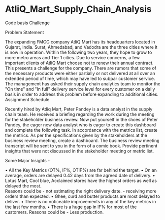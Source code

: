 # AtliQ_Mart_Supply_Chain_Analysis
Code basis Challenge

Problem Statement

The expanding FMCG company AtliQ Mart has its headquarters located in Gujarat, India. Surat, Ahmedabad, and Vadodra are the three cities where it is now in operation. Within the following two years, they hope to grow to more metro areas and Tier 1 cities.
Due to service concerns, a few important clients of AtliQ Mart choose not to renew their annual contract. This presents a challenge for the company. There are rumors that some of the necessary products were either partially or not delivered at all over an extended period of time, which may have led to subpar customer service. The management has asked their supply chain analytics team to monitor the "On time" and "In full" delivery service level for every customer on a daily basis in order to address this problem before expanding to additional cities.
Assignment Schedule

Recently hired by Atliq Mart, Peter Pandey is a data analyst in the supply chain team. He received a briefing regarding the work during the meeting for the stakeholder business review. Now put yourself in the shoes of Peter Pandey, the eager new data analyst who is eager to create this dashboard and complete the following task.
In accordance with the metrics list, create the metrics. As per the specifications given by the stakeholders at the business review meeting, create a dashboard. The business review meeting transcript will be sent to you in the form of a comic book. Provide pertinent insights that were not discussed in the stakeholder meeting or metric list.

Some Major Insights -

•	All the Key Metrics (OT%, IF%, OTIF%) are far behind the target.
•	On an average, orders are delayed 0.42 days from the agreed date of delivery.
•	Lotus Mart, Cool blue, Acclaimed stores have the highest orders as well as delayed the most. 	
 	Reasons could be  -  not estimating the right delivery date.
                    -  receiving more orders than expected.
•	Ghee, curd and butter products are most delayed to deliver.
•	There is no noticeable improvements in any of the key metrics in the last few months.
•	There is a huge gap in IF% for most of the customers. 
                      Reasons could be -  Less production.






